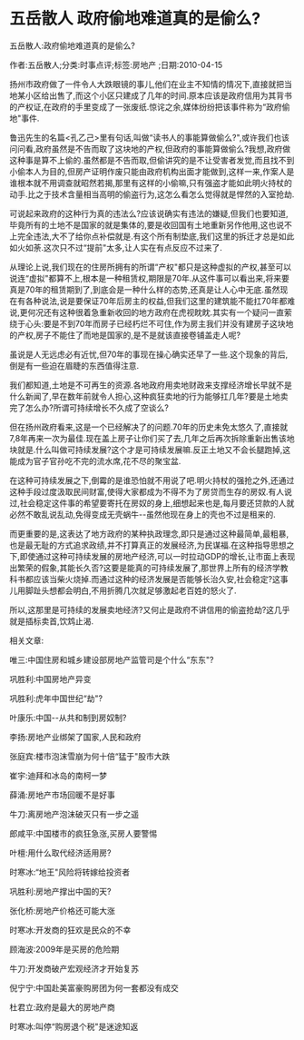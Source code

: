 # 五岳散人  政府偷地难道真的是偷么?

五岳散人:政府偷地难道真的是偷么?

作者:五岳散人;分类:时事点评;标签:房地产 ;日期:2010-04-15

扬州市政府做了一件令人大跌眼镜的事儿,他们在业主不知情的情况下,直接就把当地某小区给出售了,而这个小区只建成了几年的时间.原本应该是政府信用为其背书的产权证,在政府的手里变成了一张废纸.惊诧之余,媒体纷纷把该事件称为“政府偷地"事件.

鲁迅先生的名篇<孔乙己>里有句话,叫做“读书人的事能算做偷么?",或许我们也该问问看,政府虽然是不告而取了这块地的产权,但政府的事能算做偷么?我想,政府做这种事是算不上偷的.虽然都是不告而取,但偷讲究的是不让受害者发觉,而且找不到小偷本人为目的,但房产证明作废只能由政府机构出面才能做到,这样一来,作案人是谁根本就不用调查就昭然若揭,那里有这样的小偷嘛,只有强盗才能如此明火持杖的动手.比之于技术含量相当高明的偷盗行为,这怎么看怎么觉得就是悍然的入室抢劫.

可说起来政府的这种行为真的违法么?应该说确实有违法的嫌疑,但我们也要知道,毕竟所有的土地不是国家的就是集体的,要是收回国有土地重新另作他用,这也说不上完全违法,大不了给你点补偿就是.有这个所有制垫底,我们这里的拆迁才总是如此如火如荼.这次只不过“提前"太多,让人实在有点反应不过来了.

从理论上说,我们现在的住房所拥有的所谓“产权"都只是这种虚拟的产权,甚至可以说连“虚拟"都算不上,根本是一种租赁权,期限是70年.从这件事可以看出来,将来要真是70年的租赁期到了,到底会是一种什么样的态势,还真是让人心中无底.虽然现在有各种说法,说是要保证70年后房主的权益,但我们这里的建筑能不能扛70年都难说,更何况还有这种很着急重新收回的地方政府在虎视眈眈.其实有一个疑问一直萦绕于心头:要是不到70年而房子已经朽烂不可住,作为房主我们并没有建房子这块地的产权,房子不能住了而地是国家的,是不是就该直接卷铺盖走人呢?

虽说是人无远虑必有近忧,但70年的事现在操心确实还早了一些.这个现象的背后,倒是有一些迫在眉睫的东西值得注意.

我们都知道,土地是不可再生的资源.各地政府用卖地财政来支撑经济增长早就不是什么新闻了,早在数年前就令人担心,这种疯狂卖地的行为能够扛几年?要是土地卖完了怎么办?所谓可持续增长不久成了空谈么?

但在扬州政府看来,这是一个已经解决了的问题.70年的历史未免太悠久了,直接就7,8年再来一次为最佳.现在盖上房子让你们买了去,几年之后再次拆除重新出售该地块就是.什么叫做可持续发展?这个才是可持续发展嘛.反正土地又不会长腿跑掉,这能成为官子官孙吃不完的流水席,花不尽的聚宝盆.

在这种可持续发展之下,倒霉的是谁恐怕就不用说了吧.明火持杖的强抢之外,还通过这种手段过度汲取民间财富,使得大家都成为不得不为了房贷而生存的房奴.有人说过,社会稳定这件事的希望要寄托在房奴的身上,细想起来也是,每月要还贷款的人就必然不敢乱说乱动,免得变成无壳蜗牛--虽然他现在身上的壳也不过是租来的.

而更重要的是,这表达了地方政府的某种执政理念,即只是通过这种最简单,最粗暴,也是最无耻的方式追求政绩,并不打算真正的发展经济,为民谋福.在这种指导思想之下,即使通过这种可持续发展的房地产经济,可以一时拉动GDP的增长,让市面上表现出繁荣的假象,其能长久否?这要是能真的可持续发展了,那世界上所有的经济学教科书都应该当柴火烧掉.而通过这种的经济发展是否能够长治久安,社会稳定?这事儿用脚趾头想都会明白,不用折腾几次就足够激起老百姓的怒火了.

所以,这那里是可持续的发展卖地经济?又何止是政府不讲信用的偷盗抢劫?这几乎就是插标卖首,饮鸩止渴.



相关文章:

唯三:中国住房和城乡建设部房地产监管司是个什么“东东"?

巩胜利:中国房地产异变

巩胜利:虎年中国世纪“劫"?

叶康乐:中国--从共和制到房奴制?

李扬:房地产业绑架了国家,人民和政府

张庭宾:楼市泡沫雪崩为何十倍“猛于"股市大跌

崔宇:迪拜和冰岛的南柯一梦

薛涌:房地产市场回暖不是好事

牛刀:离房地产泡沫破灭只有一步之遥

郎咸平:中国楼市的疯狂急涨,买房人要警惕

叶檀:用什么取代经济适用房?

时寒冰:“地王"风险将转嫁给投资者

巩胜利:房地产撑出中国的天?

张化桥:房地产价格还可能大涨

时寒冰:开发商的狂欢是民众的不幸

顾海波:2009年是买房的危险期

牛刀:开发商破产宏观经济才开始复苏

倪宁宁:中国赴美富豪购房团为何一套都没有成交

杜君立:政府是最大的房地产商

时寒冰:叫停“购房退个税"是迷途知返